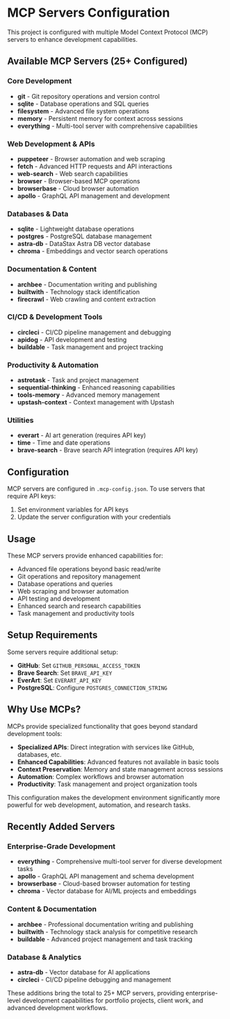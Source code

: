 # MCP Servers Configuration

This project is configured with multiple Model Context Protocol (MCP) servers to enhance development capabilities.

## Available MCP Servers (25+ Configured)

### Core Development
- **git** - Git repository operations and version control
- **sqlite** - Database operations and SQL queries
- **filesystem** - Advanced file system operations
- **memory** - Persistent memory for context across sessions
- **everything** - Multi-tool server with comprehensive capabilities

### Web Development & APIs
- **puppeteer** - Browser automation and web scraping
- **fetch** - Advanced HTTP requests and API interactions
- **web-search** - Web search capabilities
- **browser** - Browser-based MCP operations
- **browserbase** - Cloud browser automation
- **apollo** - GraphQL API management and development

### Databases & Data
- **sqlite** - Lightweight database operations
- **postgres** - PostgreSQL database management
- **astra-db** - DataStax Astra DB vector database
- **chroma** - Embeddings and vector search operations

### Documentation & Content
- **archbee** - Documentation writing and publishing
- **builtwith** - Technology stack identification
- **firecrawl** - Web crawling and content extraction

### CI/CD & Development Tools
- **circleci** - CI/CD pipeline management and debugging
- **apidog** - API development and testing
- **buildable** - Task management and project tracking

### Productivity & Automation
- **astrotask** - Task and project management
- **sequential-thinking** - Enhanced reasoning capabilities
- **tools-memory** - Advanced memory management
- **upstash-context** - Context management with Upstash

### Utilities
- **everart** - AI art generation (requires API key)
- **time** - Time and date operations
- **brave-search** - Brave search API integration (requires API key)

## Configuration

MCP servers are configured in `.mcp-config.json`. To use servers that require API keys:

1. Set environment variables for API keys
2. Update the server configuration with your credentials

## Usage

These MCP servers provide enhanced capabilities for:
- Advanced file operations beyond basic read/write
- Git operations and repository management
- Database operations and queries
- Web scraping and browser automation
- API testing and development
- Enhanced search and research capabilities
- Task management and productivity tools

## Setup Requirements

Some servers require additional setup:
- **GitHub**: Set `GITHUB_PERSONAL_ACCESS_TOKEN`
- **Brave Search**: Set `BRAVE_API_KEY`
- **EverArt**: Set `EVERART_API_KEY`
- **PostgreSQL**: Configure `POSTGRES_CONNECTION_STRING`

## Why Use MCPs?

MCPs provide specialized functionality that goes beyond standard development tools:
- **Specialized APIs**: Direct integration with services like GitHub, databases, etc.
- **Enhanced Capabilities**: Advanced features not available in basic tools
- **Context Preservation**: Memory and state management across sessions
- **Automation**: Complex workflows and browser automation
- **Productivity**: Task management and project organization tools

This configuration makes the development environment significantly more powerful for web development, automation, and research tasks.

## Recently Added Servers

### Enterprise-Grade Development
- **everything** - Comprehensive multi-tool server for diverse development tasks
- **apollo** - GraphQL API management and schema development
- **browserbase** - Cloud-based browser automation for testing
- **chroma** - Vector database for AI/ML projects and embeddings

### Content & Documentation
- **archbee** - Professional documentation writing and publishing
- **builtwith** - Technology stack analysis for competitive research
- **buildable** - Advanced project management and task tracking

### Database & Analytics
- **astra-db** - Vector database for AI applications
- **circleci** - CI/CD pipeline debugging and management

These additions bring the total to 25+ MCP servers, providing enterprise-level development capabilities for portfolio projects, client work, and advanced development workflows.
